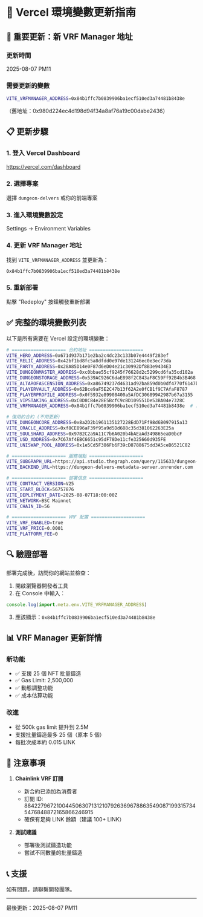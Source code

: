 # 📝 Vercel 環境變數更新指南

## 🚨 重要更新：新 VRF Manager 地址

### 更新時間
2025-08-07 PM11

### 需要更新的變數
```bash
VITE_VRFMANAGER_ADDRESS=0x84b1ffc7b0839906ba1ecf510ed3a74481b8438e
```
（舊地址：0x980d224ec4d198d94f34a8af76a19c00dabe2436）

## 📋 更新步驟

### 1. 登入 Vercel Dashboard
https://vercel.com/dashboard

### 2. 選擇專案
選擇 `dungeon-delvers` 或你的前端專案

### 3. 進入環境變數設定
Settings → Environment Variables

### 4. 更新 VRF Manager 地址
找到 `VITE_VRFMANAGER_ADDRESS` 並更新為：
```
0x84b1ffc7b0839906ba1ecf510ed3a74481b8438e
```

### 5. 重新部署
點擊 "Redeploy" 按鈕觸發重新部署

## ✅ 完整的環境變數列表

以下是所有需要在 Vercel 設定的環境變數：

```bash
# ==================== 合約地址 ====================
VITE_HERO_ADDRESS=0x671d937b171e2ba2c4dc23c133b07e4449f283ef
VITE_RELIC_ADDRESS=0x42bf1bd8fc5a8dfdd0e97de131246ec0e3ec73da
VITE_PARTY_ADDRESS=0x28A85D14e0F87d6eD04e21c30992Df8B3e9434E3
VITE_DUNGEONMASTER_ADDRESS=0xc0bbae55cf9245f76628d2c5299cd6fa35cd102a
VITE_DUNGEONSTORAGE_ADDRESS=0x539AC926C6daE898f2C843aF8C59Ff92B4b3B468
VITE_ALTAROFASCENSION_ADDRESS=0xa86749237d4631ad92ba859d0b0df4770f6147ba
VITE_PLAYERVAULT_ADDRESS=0x62Bce9aF5E2C47b13f62A2e0fCB1f9C7AfaF8787
VITE_PLAYERPROFILE_ADDRESS=0x0f5932e89908400a5AfDC306899A2987b67a3155
VITE_VIPSTAKING_ADDRESS=0xC0D8C84e28E5BcfC9cBD109551De53BA04e7328C
VITE_VRFMANAGER_ADDRESS=0x84b1ffc7b0839906ba1ecf510ed3a74481b8438e  # ⚠️ 新地址

# 復用的合約 (不用更新)
VITE_DUNGEONCORE_ADDRESS=0x8a2D2b1961135127228EdD71Ff98d6B097915a13
VITE_ORACLE_ADDRESS=0xf8CE896aF39f95a9d5Dd688c35d381062263E25a
VITE_SOULSHARD_ADDRESS=0x97B2C2a9A11C7b6A020b4bAEaAd349865eaD0bcF
VITE_USD_ADDRESS=0x7C67Af4EBC6651c95dF78De11cfe325660d935FE
VITE_UNISWAP_POOL_ADDRESS=0x1e5Cd5F386Fb6F39cD8788675dd3A5ceB6521C82

# ==================== 服務端點 ====================
VITE_SUBGRAPH_URL=https://api.studio.thegraph.com/query/115633/dungeon-delvers---bsc/v3.8.2
VITE_BACKEND_URL=https://dungeon-delvers-metadata-server.onrender.com

# ==================== 部署信息 ====================
VITE_CONTRACT_VERSION=V25
VITE_START_BLOCK=56757876
VITE_DEPLOYMENT_DATE=2025-08-07T18:00:00Z
VITE_NETWORK=BSC Mainnet
VITE_CHAIN_ID=56

# ==================== VRF 配置 ====================
VITE_VRF_ENABLED=true
VITE_VRF_PRICE=0.0001
VITE_PLATFORM_FEE=0
```

## 🔍 驗證部署

部署完成後，訪問你的網站並檢查：
1. 開啟瀏覽器開發者工具
2. 在 Console 中輸入：
```javascript
console.log(import.meta.env.VITE_VRFMANAGER_ADDRESS)
```
3. 應該顯示：`0x84b1ffc7b0839906ba1ecf510ed3a74481b8438e`

## 📊 VRF Manager 更新詳情

### 新功能
- ✅ 支援 25 個 NFT 批量鑄造
- ✅ Gas Limit: 2,500,000
- ✅ 動態調整功能
- ✅ 成本估算功能

### 改進
- 從 500k gas limit 提升到 2.5M
- 支援批量鑄造最多 25 個（原本 5 個）
- 每批次成本約 0.015 LINK

## 🚨 注意事項

1. **Chainlink VRF 訂閱**
   - 新合約已添加為消費者
   - 訂閱 ID: 88422796721004450630713121079263696788635490871993157345476848872165866246915
   - 確保有足夠 LINK 餘額（建議 100+ LINK）

2. **測試建議**
   - 部署後測試鑄造功能
   - 嘗試不同數量的批量鑄造

## 📞 支援

如有問題，請聯繫開發團隊。

---

最後更新：2025-08-07 PM11